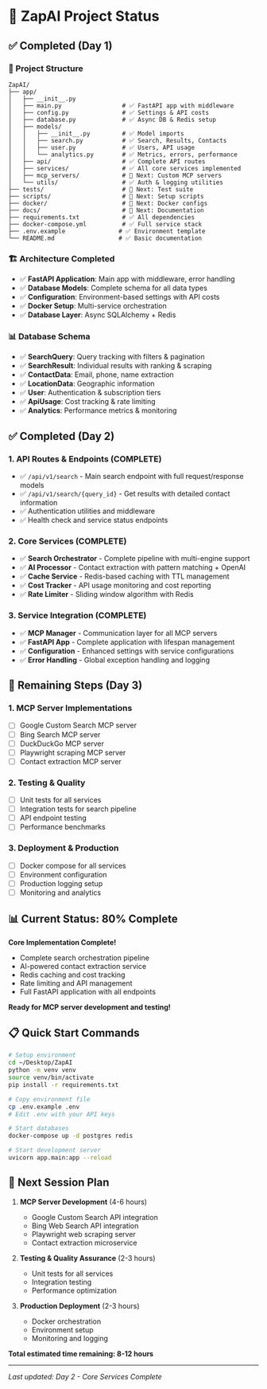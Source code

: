 # 🚀 ZapAI Project Status

## ✅ Completed (Day 1)

### 📁 Project Structure
```
ZapAI/
├── app/
│   ├── __init__.py
│   ├── main.py                 # ✅ FastAPI app with middleware
│   ├── config.py               # ✅ Settings & API costs
│   ├── database.py             # ✅ Async DB & Redis setup
│   ├── models/
│   │   ├── __init__.py         # ✅ Model imports
│   │   ├── search.py           # ✅ Search, Results, Contacts
│   │   ├── user.py             # ✅ Users, API usage
│   │   └── analytics.py        # ✅ Metrics, errors, performance
│   ├── api/                    # ✅ Complete API routes
│   ├── services/               # ✅ All core services implemented
│   ├── mcp_servers/            # 🔄 Next: Custom MCP servers
│   └── utils/                  # ✅ Auth & logging utilities
├── tests/                      # 🔄 Next: Test suite
├── scripts/                    # 🔄 Next: Setup scripts
├── docker/                     # 🔄 Next: Docker configs
├── docs/                       # 🔄 Next: Documentation
├── requirements.txt            # ✅ All dependencies
├── docker-compose.yml          # ✅ Full service stack
├── .env.example               # ✅ Environment template
└── README.md                  # ✅ Basic documentation
```

### 🏗️ Architecture Completed
- ✅ **FastAPI Application**: Main app with middleware, error handling
- ✅ **Database Models**: Complete schema for all data types
- ✅ **Configuration**: Environment-based settings with API costs
- ✅ **Docker Setup**: Multi-service orchestration
- ✅ **Database Layer**: Async SQLAlchemy + Redis

### 📊 Database Schema
- ✅ **SearchQuery**: Query tracking with filters & pagination
- ✅ **SearchResult**: Individual results with ranking & scraping
- ✅ **ContactData**: Email, phone, name extraction
- ✅ **LocationData**: Geographic information
- ✅ **User**: Authentication & subscription tiers
- ✅ **ApiUsage**: Cost tracking & rate limiting
- ✅ **Analytics**: Performance metrics & monitoring

## ✅ Completed (Day 2)

### 1. API Routes & Endpoints (COMPLETE)
- ✅ `/api/v1/search` - Main search endpoint with full request/response models
- ✅ `/api/v1/search/{query_id}` - Get results with detailed contact information
- ✅ Authentication utilities and middleware
- ✅ Health check and service status endpoints

### 2. Core Services (COMPLETE)
- ✅ **Search Orchestrator** - Complete pipeline with multi-engine support
- ✅ **AI Processor** - Contact extraction with pattern matching + OpenAI
- ✅ **Cache Service** - Redis-based caching with TTL management
- ✅ **Cost Tracker** - API usage monitoring and cost reporting
- ✅ **Rate Limiter** - Sliding window algorithm with Redis

### 3. Service Integration (COMPLETE)
- ✅ **MCP Manager** - Communication layer for all MCP servers
- ✅ **FastAPI App** - Complete application with lifespan management
- ✅ **Configuration** - Enhanced settings with service configurations
- ✅ **Error Handling** - Global exception handling and logging

## 🔄 Remaining Steps (Day 3)

### 1. MCP Server Implementations
- [ ] Google Custom Search MCP server
- [ ] Bing Search MCP server
- [ ] DuckDuckGo MCP server
- [ ] Playwright scraping MCP server
- [ ] Contact extraction MCP server

### 2. Testing & Quality
- [ ] Unit tests for all services
- [ ] Integration tests for search pipeline
- [ ] API endpoint testing
- [ ] Performance benchmarks

### 3. Deployment & Production
- [ ] Docker compose for all services
- [ ] Environment configuration
- [ ] Production logging setup
- [ ] Monitoring and analytics

## 📊 Current Status: 80% Complete

**Core Implementation Complete!** 
- Complete search orchestration pipeline
- AI-powered contact extraction service  
- Redis caching and cost tracking
- Rate limiting and API management
- Full FastAPI application with all endpoints

**Ready for MCP server development and testing!**

## 📋 Quick Start Commands

```bash
# Setup environment
cd ~/Desktop/ZapAI
python -m venv venv
source venv/bin/activate
pip install -r requirements.txt

# Copy environment file
cp .env.example .env
# Edit .env with your API keys

# Start databases
docker-compose up -d postgres redis

# Start development server
uvicorn app.main:app --reload
```

## 🚀 Next Session Plan

1. **MCP Server Development** (4-6 hours)
   - Google Custom Search API integration
   - Bing Web Search API integration
   - Playwright web scraping server
   - Contact extraction microservice

2. **Testing & Quality Assurance** (2-3 hours)
   - Unit tests for all services
   - Integration testing
   - Performance optimization

3. **Production Deployment** (2-3 hours)
   - Docker orchestration
   - Environment setup
   - Monitoring and logging

**Total estimated time remaining: 8-12 hours**

---
*Last updated: Day 2 - Core Services Complete*
